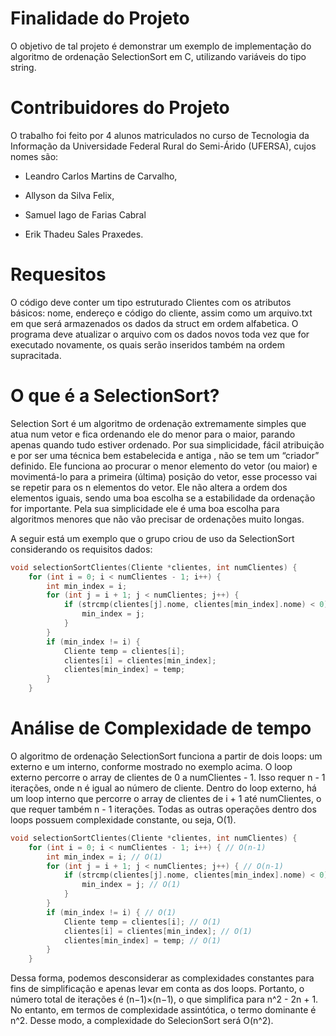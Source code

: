 # Finalidade do Projeto
O objetivo de tal projeto é demonstrar um exemplo de implementação do algoritmo de ordenação SelectionSort em C, utilizando variáveis do tipo string. 
# Contribuidores do Projeto
O trabalho foi feito por 4 alunos matriculados no curso de Tecnologia da Informação da Universidade Federal Rural do Semi-Árido (UFERSA), cujos nomes são:

- Leandro Carlos Martins de Carvalho, 

- Allyson da Silva Felix, 

- Samuel Iago de Farias Cabral 

- Erik Thadeu Sales Praxedes.
# Requesitos
O código deve conter um tipo estruturado Clientes com os atributos básicos: nome, endereço e código do cliente, assim como um arquivo.txt em que será
armazenados os dados da struct em ordem alfabetica. O programa deve atualizar o arquivo com os dados novos toda vez que for executado novamente, os quais
serão inseridos também na ordem supracitada.
# O que é a SelectionSort?
Selection Sort é um algoritmo de ordenação extremamente simples que atua num vetor e fica ordenando ele do menor para o maior, parando apenas quando tudo estiver ordenado.
Por sua simplicidade, fácil atribuição e por ser uma técnica bem estabelecida e antiga , não se tem um “criador” definido. Ele funciona ao procurar o menor elemento do vetor (ou maior) e movimentá-lo para a primeira (última) posição do vetor, esse processo vai se repetir para os n elementos do vetor. Ele não altera a ordem dos elementos iguais, sendo uma boa escolha se a estabilidade da ordenação for importante. Pela sua simplicidade ele é uma boa escolha para algoritmos menores que não vão precisar de ordenações muito longas.

A seguir está um exemplo que o grupo criou de uso da SelectionSort considerando os requisitos dados:
```c
void selectionSortClientes(Cliente *clientes, int numClientes) {
    for (int i = 0; i < numClientes - 1; i++) { 
        int min_index = i; 
        for (int j = i + 1; j < numClientes; j++) {
            if (strcmp(clientes[j].nome, clientes[min_index].nome) < 0) { 
                min_index = j; 
            }
        }
        if (min_index != i) { 
            Cliente temp = clientes[i]; 
            clientes[i] = clientes[min_index]; 
            clientes[min_index] = temp; 
        }
    } 
```
# Análise de Complexidade de tempo
O algoritmo de ordenação SelectionSort funciona a partir de dois loops: um externo e um interno, conforme mostrado no exemplo acima. O loop externo percorre o array de clientes de 0 a numClientes - 1. Isso requer n - 1 iterações, onde n é igual ao número de cliente. Dentro do loop externo, há um loop interno que percorre o array de clientes de i + 1 até numClientes, o que requer também n - 1 iterações. Todas as outras operações dentro dos loops possuem complexidade constante, ou seja, O(1). 
```c
void selectionSortClientes(Cliente *clientes, int numClientes) {
    for (int i = 0; i < numClientes - 1; i++) { // O(n-1)
        int min_index = i; // O(1)
        for (int j = i + 1; j < numClientes; j++) { // O(n-1)
            if (strcmp(clientes[j].nome, clientes[min_index].nome) < 0) { // O(1) 
                min_index = j; // O(1)
            }
        }
        if (min_index != i) { // O(1)
            Cliente temp = clientes[i]; // O(1) 
            clientes[i] = clientes[min_index]; // O(1) 
            clientes[min_index] = temp; // O(1) 
        }
    } 
```
Dessa forma, podemos desconsiderar as complexidades constantes para fins de simplificação e apenas levar em conta as dos loops. Portanto, o número total de iterações é 
(n−1)×(n−1), o que simplifica para n^2 - 2n + 1. No entanto, em termos de complexidade assintótica, o termo dominante é n^2. Desse modo, a complexidade do SelecionSort será O(n^2). 
